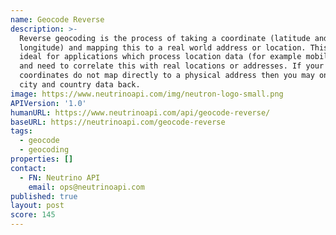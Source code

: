 ```yaml
---
name: Geocode Reverse
description: >-
  Reverse geocoding is the process of taking a coordinate (latitude and
  longitude) and mapping this to a real world address or location. This API is
  ideal for applications which process location data (for example mobile GPS)
  and need to correlate this with real locations or addresses. If your
  coordinates do not map directly to a physical address then you may only get
  city and country data back.
image: https://www.neutrinoapi.com/img/neutron-logo-small.png
APIVersion: '1.0'
humanURL: https://www.neutrinoapi.com/api/geocode-reverse/
baseURL: https://neutrinoapi.com/geocode-reverse
tags:
  - geocode
  - geocoding
properties: []
contact:
  - FN: Neutrino API
    email: ops@neutrinoapi.com
published: true
layout: post
score: 145
---
```

